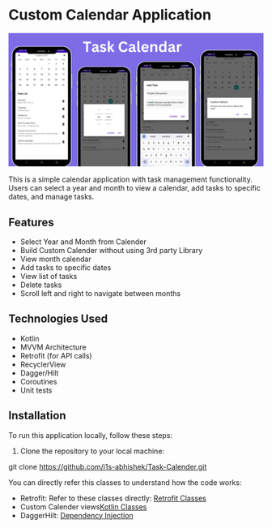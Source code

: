 # Custom Calendar Application
![Task Custom Calendar](https://github.com/i1s-abhishek/Task-Calender/blob/main/Task-calendar-app.png)

This is a simple calendar application with task management functionality. Users can select a year and month to view a calendar, add tasks to specific dates, and manage tasks.

## Features

- Select Year and Month from Calender
- Build Custom Calender without using 3rd party Library
- View month calendar
- Add tasks to specific dates
- View list of tasks
- Delete tasks
- Scroll left and right to navigate between months

## Technologies Used

- Kotlin
- MVVM Architecture
- Retrofit (for API calls)
- RecyclerView
- Dagger/Hilt
- Coroutines
- Unit tests

## Installation

To run this application locally, follow these steps:

1. Clone the repository to your local machine:

git clone https://github.com/i1s-abhishek/Task-Calender.git


You can directly refer this classes to understand how the code works:
- Retrofit: Refer to these classes directly:  [Retrofit Classes](https://github.com/i1s-abhishek/Task-Calender/tree/main/app/src/main/java/com/abhishek/calendar/network)
- Custom Calender views[Kotlin Classes](https://github.com/i1s-abhishek/Task-Calender/tree/main/app/src/main/java/com/abhishek/calendar/customViews)
- DaggerHilt: [Dependency Injection](https://github.com/i1s-abhishek/Task-Calender/tree/main/app/src/main/java/com/abhishek/calendar/viewModels)
